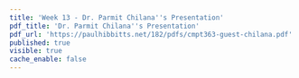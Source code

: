 ```yaml
---
title: 'Week 13 - Dr. Parmit Chilana''s Presentation'
pdf_title: 'Dr. Parmit Chilana''s Presentation'
pdf_url: 'https://paulhibbitts.net/182/pdfs/cmpt363-guest-chilana.pdf'
published: true
visible: true
cache_enable: false
---
```

